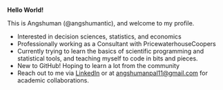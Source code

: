**Hello World!**

This is Angshuman (@angshumantic), and welcome to my profile.

- Interested in decision sciences, statistics, and economics
- Professionally working as a Consultant with PricewaterhouseCoopers
- Currently trying to learn the basics of scientific programming and statistical tools, and teaching myself to code in bits and pieces.
- New to GitHub! Hoping to learn a lot from the community
- Reach out to me via [LinkedIn](https://www.linkedin.com/in/angshuman-pal-kolkata313/) or at angshumanpal11@gmail.com for academic collaborations.

<!---
angshumatic/angshumatic is a ✨ special ✨ repository because its `README.md` (this file) appears on your GitHub profile.
You can click the Preview link to take a look at your changes.
--->
